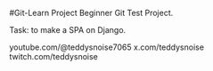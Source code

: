 #Git-Learn Project
Beginner Git Test Project. 

Task: to make a SPA on Django.

youtube.com/@teddysnoise7065
x.com/teddysnoise
twitch.com/teddysnoise
